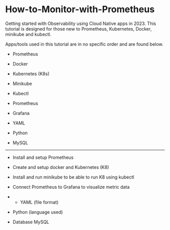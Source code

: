 # How-to-Monitor-with-Prometheus
Getting started with Observability using Cloud Native apps in 2023. This tutorial is designed for those new to Prometheus, Kubernetes, Docker, minikube and kubectl.

Apps/tools used in this tutorial are in no specific order and are found below.  

- Prometheus

- Docker
  
- Kubernetes (K8s)

- Minikube

- Kubectl

- Prometheus

- Grafana 

- YAML 

- Python
  
- MySQL 


____________________________

- Install and setup Prometheus

- Create and setup docker and Kubernetes (K8)

- Install and run minikube to be able to run K8 using kubectl

- Connect Prometheus to Grafana to visualize metric data

- - YAML (file format)

- Python (language used)

- Database MySQL

